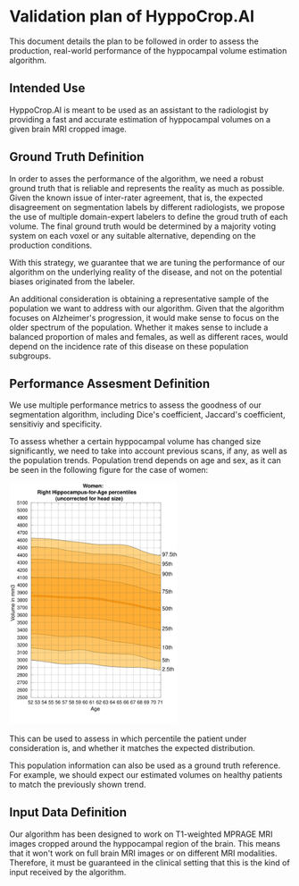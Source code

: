 # Validation plan of HyppoCrop.AI

This document details the plan to be followed in order to assess the production, real-world performance of the hyppocampal volume estimation algorithm.

## Intended Use

HyppoCrop.AI is meant to be used as an assistant to the radiologist by providing a fast and accurate estimation of hyppocampal volumes on a given brain MRI cropped image.

## Ground Truth Definition

In order to asses the performance of the algorithm, we need a robust ground truth that is reliable and represents the reality as much as possible. Given the known issue of inter-rater agreement, that is, the expected disagreement on segmentation labels by different radiologists, we propose the use of multiple domain-expert labelers to define the groud truth of each volume. The final ground truth would be determined by a majority voting system on each voxel or any suitable alternative, depending on the production conditions.

With this strategy, we guarantee that we are tuning the performance of our algorithm on the underlying reality of the disease, and not on the potential biases originated from the labeler.

An additional consideration is obtaining a representative sample of the population we want to address with our algorithm. Given that the algorithm focuses on Alzheimer's progression, it would make sense to focus on the older spectrum of the population. Whether it makes sense to include a balanced proportion of males and females, as well as different races, would depend on the incidence rate of this disease on these population subgroups.

## Performance Assesment Definition

We use multiple performance metrics to assess the goodness of our segmentation algorithm, including Dice's coefficient, Jaccard's coefficient, sensitiviy and specificity.

To assess whether a certain hyppocampal volume has changed size significantly, we need to take into account previous scans, if any, as well as the population trends. Population trend depends on age and sex, as it can be seen in the following figure for the case of women:

<img src="../../../images/nomogram_fem_right.svg" width=300>

This can be used to assess in which percentile the patient under consideration is, and whether it matches the expected distribution.

This population information can also be used as a ground truth reference. For example, we should expect our estimated volumes on healthy patients to match the previously shown trend.

## Input Data Definition

Our algorithm has been designed to work on T1-weighted MPRAGE MRI images cropped around the hyppocampal region of the brain. This means that it won't work on full brain MRI images or on different MRI modalities. Therefore, it must be guaranteed in the clinical setting that this is the kind of input received by the algorithm.
